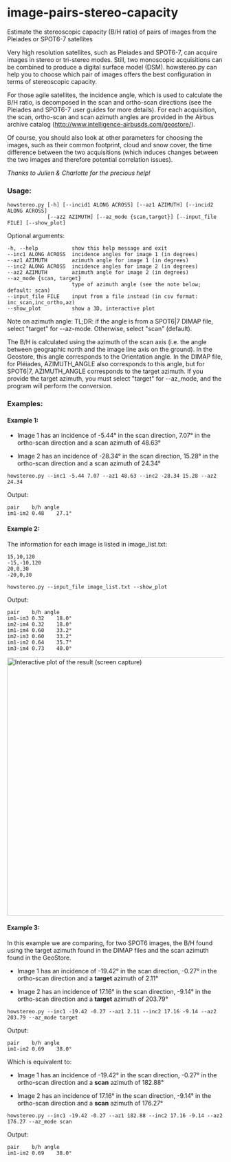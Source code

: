 # image-pairs-stereo-capacity
Estimate the stereoscopic capacity (B/H ratio) of pairs of images from the Pleiades or SPOT6-7 satellites

Very high resolution satellites, such as Pleiades and SPOT6-7, can acquire images in stereo or tri-stereo modes. Still, two monoscopic acquisitions can be combined to produce a digital surface model (DSM). howstereo.py can help you to choose which pair of images offers the best configuration in terms of stereoscopic capacity.

For those agile satellites, the incidence angle, which is used to calculate the B/H ratio, is decomposed in the scan and ortho-scan directions (see the Pleiades and SPOT6-7 user guides for more details). For each acquisition, the scan, ortho-scan and scan azimuth angles are provided in the Airbus archive catalog (http://www.intelligence-airbusds.com/geostore/).

Of course, you should also look at other parameters for choosing the images, such as their common footprint, cloud and snow cover, the time difference between the two acquisitions (which induces changes between the two images and therefore potential correlation issues).

*Thanks to Julien & Charlotte for the precious help!*

### Usage:

```
howstereo.py [-h] [--incid1 ALONG ACROSS] [--az1 AZIMUTH] [--incid2 ALONG ACROSS]
             [--az2 AZIMUTH] [--az_mode {scan,target}] [--input_file FILE] [--show_plot]
```
Optional arguments:
```
-h, --help           show this help message and exit
--inc1 ALONG ACROSS  incidence angles for image 1 (in degrees)
--az1 AZIMUTH        azimuth angle for image 1 (in degrees)
--inc2 ALONG ACROSS  incidence angles for image 2 (in degrees)
--az2 AZIMUTH        azimuth angle for image 2 (in degrees)
--az_mode {scan, target}
                     type of azimuth angle (see the note below; default: scan)
--input_file FILE    input from a file instead (in csv format: inc_scan,inc_ortho,az)
--show_plot          show a 3D, interactive plot
```
Note on azimuth angle:
TL;DR: if the angle is from a SPOT6|7 DIMAP file, select "target" for --az-mode. Otherwise, select "scan" (default).

The B/H is calculated using the azimuth of the scan axis (i.e. the angle between geographic north and the image line axis on the ground). In the Geostore, this angle corresponds to the Orientation angle. In the DIMAP file, for Pléiades, AZIMUTH_ANGLE also corresponds to this angle, but for SPOT6|7, AZIMUTH_ANGLE corresponds to the target azimuth. If you provide the target azimuth, you must select "target" for --az_mode, and the program will perform the conversion.

### Examples:

#### Example 1:

- Image 1 has an incidence of -5.44° in the scan direction, 7.07° in the ortho-scan direction and a scan azimuth of 48.63°

- Image 2 has an incidence of -28.34° in the scan direction, 15.28° in the ortho-scan direction and a scan azimuth of 24.34°

`howstereo.py --inc1 -5.44 7.07 --az1 48.63 --inc2 -28.34 15.28 --az2 24.34`

Output:

```
pair	b/h	angle
im1-im2	0.48	27.1°
```

#### Example 2:

The information for each image is listed in image_list.txt:
```
15,10,120
-15,-10,120
20,0,30
-20,0,30
```

`howstereo.py --input_file image_list.txt --show_plot`

Output:

```
pair	b/h	angle
im1-im3	0.32	18.0°
im2-im4	0.32	18.0°
im1-im4	0.60	33.2°
im2-im3	0.60	33.2°
im1-im2	0.64	35.7°
im3-im4	0.73	40.0°
```

<img src="https://github.com/IPGP/image-pairs-stereo-capacity/blob/master/Figure.jpg" alt="Interactive plot of the result (screen capture)" width=600>

#### Example 3:

In this example we are comparing, for two SPOT6 images, the B/H found using the target azimuth found in the DIMAP files and the scan azimuth found in the GeoStore.

- Image 1 has an incidence of -19.42° in the scan direction, -0.27° in the ortho-scan direction and a **target** azimuth of 2.11°

- Image 2 has an incidence of 17.16° in the scan direction, -9.14° in the ortho-scan direction and a **target** azimuth of 203.79°

`howstereo.py --inc1 -19.42 -0.27 --az1 2.11 --inc2 17.16 -9.14 --az2 203.79 --az_mode target`

Output:

```
pair	b/h	angle
im1-im2	0.69	38.0°
```

Which is equivalent to:

- Image 1 has an incidence of -19.42° in the scan direction, -0.27° in the ortho-scan direction and a **scan** azimuth of 182.88°

- Image 2 has an incidence of 17.16° in the scan direction, -9.14° in the ortho-scan direction and a **scan** azimuth of 176.27°

`howstereo.py --inc1 -19.42 -0.27 --az1 182.88 --inc2 17.16 -9.14 --az2 176.27 --az_mode scan`

Output:

```
pair	b/h	angle
im1-im2	0.69	38.0°
```
